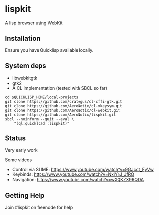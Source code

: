 lispkit
=======

A lisp browser using WebKit


Installation
------------

Ensure you have Quicklisp available locally.

System deps
-----------

* libwebkitgtk
* gtk2
* A CL implementation (tested with SBCL so far)

```shell
cd $QUICKLISP_HOME/local-projects
git clone https://github.com/crategus/cl-cffi-gtk.git
git clone https://github.com/AeroNotix/cl-xkeysym.git
git clone https://github.com/AeroNotix/cl-webkit.git
git clone https://github.com/AeroNotix/lispkit.git
sbcl --noinform --quit --eval \
    "(ql:quickload :lispkit)"
```

Status
------

Very early work

Some videos

* Control via SLIME: https://www.youtube.com/watch?v=9GJcct_FyVw
* Keybinds: https://www.youtube.com/watch?v=NxiYnJ_JfRQ
* Navigation: https://www.youtube.com/watch?v=wXQKZX96QDA


Getting Help
------------

Join #lispkit on freenode for help
